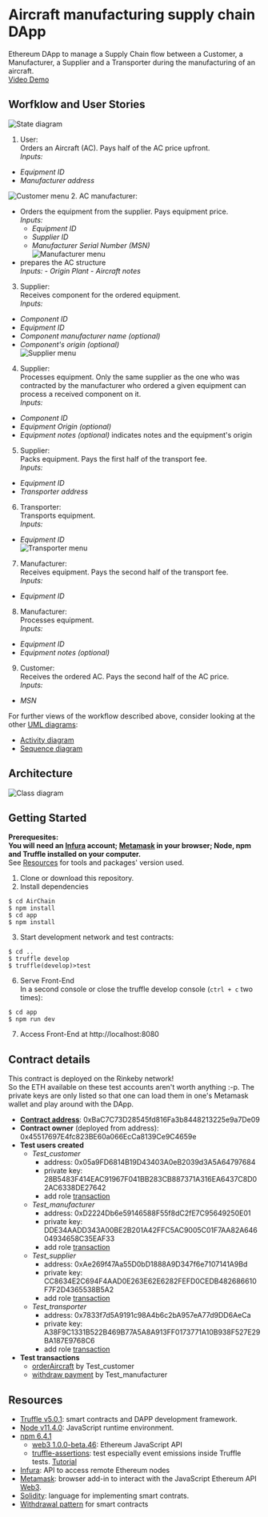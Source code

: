 # Aircraft manufacturing supply chain DApp

Ethereum DApp to manage a Supply Chain flow between a Customer, a Manufacturer, a Supplier and a Transporter during the manufacturing of an aircraft.  
[Video Demo](https://www.youtube.com/watch?v=N-suXPYTDV4)

## Worfklow and User Stories
![State diagram](./UML/AC_SupplyChain_StateDiagram.png)
1. User:  
Orders an Aircraft (AC). Pays half of the AC price upfront.  
*Inputs:*  
  - *Equipment ID*
  - *Manufacturer address*  

![Customer menu](./screenshots/customer_menu.png)
2. AC manufacturer:
  * Orders the equipment from the supplier. Pays equipment price.  
  *Inputs:*  
    - *Equipment ID*
    - *Supplier ID*
    - *Manufacturer Serial Number (MSN)*  
![Manufacturer menu](./screenshots/manufacturer_menu.png)
  *  prepares the AC structure  
  *Inputs:*
    - *Origin Plant*
    - *Aircraft notes*
3. Supplier:  
Receives component for the ordered equipment.  
*Inputs:*
  - *Component ID*
  - *Equipment ID*
  - *Component manufacturer name (optional)*
  - *Component's origin (optional)*  
![Supplier menu](./screenshots/supplier_menu.png)
4. Supplier:  
Processes equipment. Only the same supplier as the one who was contracted by the manufacturer who ordered a given equipment can process a received component on it.  
*Inputs:*
  - *Component ID*
  - *Equipment Origin (optional)*
  - *Equipment notes (optional)*
indicates notes and the equipment's origin
5. Supplier:  
Packs equipment. Pays the first half of the transport fee.  
*Inputs:*
  - *Equipment ID*
  - *Transporter address*
6. Transporter:  
Transports equipment.  
*Inputs:*
  - *Equipment ID*  
![Transporter menu](./screenshots/transporter_menu.png)
7. Manufacturer:  
Receives equipment. Pays the second half of the transport fee.  
*Inputs:*
  - *Equipment ID*
8. Manufacturer:  
Processes equipment.  
*Inputs:*
  - *Equipment ID*
  - *Equipment notes (optional)*
9. Customer:  
Receives the ordered AC. Pays the second half of the AC price.  
*Inputs:*
  - *MSN*

For further views of the workflow described above, consider looking at the other [UML diagrams](./UML):
- [Activity diagram](./UML/AC_SupplyChain_ActivityDiagram.png)
- [Sequence diagram](./images/UML/AC_SupplyChain_SequenceDiagram.png)

## Architecture
![Class diagram](./UML/AC_SupplyChain_ClassDiagram.png)

## Getting Started
**Prerequesites:  
You will need an [Infura](https://infura.io/) account; [Metamask](https://metamask.io/) in your browser; Node, npm and Truffle installed on your computer.**  
See [Resources](#resources) for tools and packages' version used.

1. Clone or download this repository.
2. Install dependencies
```
$ cd AirChain
$ npm install
$ cd app
$ npm install
```
3. Start development network and test contracts:
```
$ cd ..
$ truffle develop
$ truffle(develop)>test
```
6. Serve Front-End  
In a second console or close the truffle develop console (`ctrl + c` two times):
```
$ cd app
$ npm run dev
```
7. Access Front-End at http://localhost:8080

## Contract details
This contract is deployed on the Rinkeby network!  
So the ETH available on these test accounts aren't worth anything :-p. The private keys are only listed so that one can load them in one's Metamask wallet and play around with the DApp.
- [**Contract address**](https://rinkeby.etherscan.io/address/0xbac7c73d28545fd816fa3b8448213225e9a7de09): 0xBaC7C73D28545fd816Fa3b8448213225e9a7De09
- **Contract owner** (deployed from address): 0x45517697E4fc823BE60a066EcCa8139Ce9C4659e
- **Test users created**  
  - *Test_customer*
    - address: 0x05a9FD6814B19D43403A0eB2039d3A5A64797684
    - private key: 28B5483F414EAC91967F041BB283CB887371A316EA6437C8D02AC6338DE27642
    - add role [transaction](https://rinkeby.etherscan.io/tx/0x9e2e4736bbe22f8e2e2e3531b3c0729d6cd943b4df1247a3d9db55592c5bd679)
  - *Test_manufacturer*
    - address: 0xD2224Db6e59146588F55f8dC2fE7C95649250E01
    - private key: DDE34AADD343A00BE2B201A42FFC5AC9005C01F7AA82A64604934658C35EAF33
    - add role [transaction](https://rinkeby.etherscan.io/tx/0x633f559c67b604a43a0d12b6f47446126158e9699ee6f9d03c821fd2767d6655)
  - *Test_supplier*
    - address: 0xAe269f47Aa55D0bD1888A9D347f6e7107141A9Bd
    - private key: CC8634E2C694F4AAD0E263E62E6282FEFD0CEDB482686610F7F2D4365538B5A2
    - add role [transaction](https://rinkeby.etherscan.io/tx/0x8836f9e8454b252a624f4525061304bfb20a31b2852d7ec8641e69e3f30740b0)
  - *Test_transporter*
    - address: 0x7833f7d5A9191c98A4b6c2bA957eA77d9DD6AeCa
    - private key: A38F9C1331B522B469B77A5A8A913FF0173771A10B938F527E29BA187E9768C6
    - add role [transaction](https://rinkeby.etherscan.io/tx/0x6833c17906d074fbffbc098d2eceb20214692cb2475028e638f5b715f495de4e)
- **Test transactions**
  - [orderAircraft](https://rinkeby.etherscan.io/tx/0x39687ce22948cb4ac43d2d6e44c3eff2ba5593091deb9958133d87c14d2e3d4c) by Test_customer
  - [withdraw payment](https://rinkeby.etherscan.io/tx/0xdc15c6fd0762caeb769cb56cb32663c62ea11c9eccafcde4ca2490dc1dad95dc) by Test_manufacturer

## Resources
- [Truffle v5.0.1](https://www.truffleframework.com/): smart contracts and DAPP development framework.
- [Node v11.4.0](https://nodejs.org/en/): JavaScript runtime environment.
- [npm 6.4.1](https://www.npmjs.com/get-npm)
  - [web3 1.0.0-beta.46](https://www.npmjs.com/package/web3): Ethereum JavaScript API
  - [truffle-assertions](https://www.npmjs.com/package/truffle-assertions): test especially event emissions inside Truffle tests. [Tutorial](https://kalis.me/check-events-solidity-smart-contract-test-truffle/)
- [Infura](https://infura.io/): API to access remote Ethereum nodes
- [Metamask](https://metamask.io/): browser add-in to interact with the JavaScript Ethereum API [Web3](https://github.com/ethereum/web3.js/).
- [Solidity](https://github.com/ethereum/solidity): language for implementing smart contrats.
- [Withdrawal pattern](https://solidity.readthedocs.io/en/v0.4.24/common-patterns.html#withdrawal-from-contracts) for smart contracts
